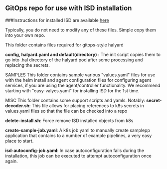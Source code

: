 ## GitOps repo for use with ISD installation
###Instructions for installed ISD are available [here](https://docs.google.com/document/d/1D2drat72nj58q-sBjf-HDBX_HuBuBzJQsx4O7BVhWIc/edit#heading=h.pav61t9jb26z)

Typically, you do not need to modify any of these files. Simple copy them into your own repo.

This folder contains files required for gitops-style halyard

**config, halyard.yaml and default(directory)** : The init script copies them to go into .hal directory of the halyard pod after some processing and replacing the secrets.


SAMPLES
This folder contains sample various "values.yaml" files for use with the helm install and agent configuration files for configuring agent services, if you are using the agent/controller functionality. We recommend starting with "easy-valyes.yaml" for installing ISD for the 1st time.

MISC
This folder contains some support scripts and yamls. Notably:
**secret-decoder.sh**: This file allows for placing references to k8s secrets in values.yaml files so that the file can be checked into a repo

**delete-install.sh**: Force remove ISD installed objects from k8s

**create-sample-job.yaml**: A k8s job yaml to manually create samplepp application that contains to a number of example pipelines, a very easy place to start.

**isd-autoconfig-job.yaml**: In case autoconfiguration fails during the installation, this job can be executed to attempt autoconfiguration once again.
